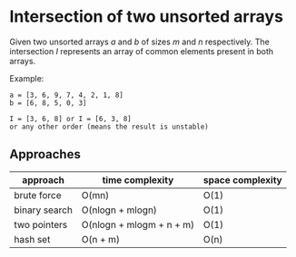 # Intersection of two unsorted arrays

Given two unsorted arrays _a_ and _b_ of sizes _m_ and _n_ respectively.
The intersection _I_ represents an array of common elements present in both arrays.

Example:
```text
a = [3, 6, 9, 7, 4, 2, 1, 8]
b = [6, 8, 5, 0, 3]

I = [3, 6, 8] or I = [6, 3, 8]
or any other order (means the result is unstable)
```

## Approaches
| approach      | time complexity          | space complexity |
|---------------|--------------------------|------------------|
| brute force   | O(mn)                    | O(1)             |
| binary search | O(nlogn + mlogn)         | O(1)             |
| two pointers  | O(nlogn + mlogm + n + m) | O(1)             |
| hash set      | O(n + m)                 | O(n)             |